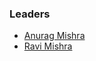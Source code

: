 ### Leaders
* [Anurag Mishra](mailto:[anurag.mishra@owasp.org])
* [Ravi Mishra](mailto:[ravi.mishra@owasp.org])
